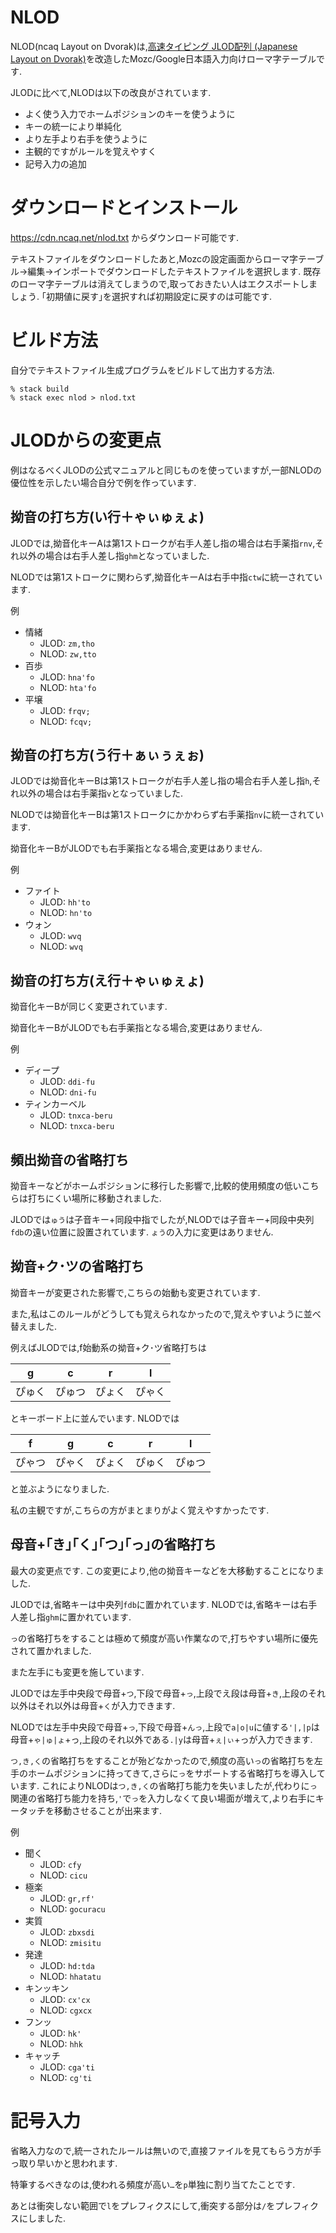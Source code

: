 # NLOD

NLOD(ncaq Layout on Dvorak)は,[高速タイピング JLOD配列 (Japanese Layout on Dvorak)](http://www.mikage.to/jlod/)を改造したMozc/Google日本語入力向けローマ字テーブルです.

JLODに比べて,NLODは以下の改良がされています.

* よく使う入力でホームポジションのキーを使うように
* キーの統一により単純化
* より左手より右手を使うように
* 主観的ですがルールを覚えやすく
* 記号入力の追加

# ダウンロードとインストール

<https://cdn.ncaq.net/nlod.txt>
からダウンロード可能です.

テキストファイルをダウンロードしたあと,Mozcの設定画面からローマ字テーブル→編集→インポートでダウンロードしたテキストファイルを選択します.
既存のローマ字テーブルは消えてしまうので,取っておきたい人はエクスポートしましょう.
｢初期値に戻す｣を選択すれば初期設定に戻すのは可能です.

# ビルド方法

自分でテキストファイル生成プログラムをビルドして出力する方法.

~~~
% stack build
% stack exec nlod > nlod.txt
~~~

# JLODからの変更点

例はなるべくJLODの公式マニュアルと同じものを使っていますが,一部NLODの優位性を示したい場合自分で例を作っています.

## 拗音の打ち方(い行＋ゃぃゅぇょ)

JLODでは,拗音化キーAは第1ストロークが右手人差し指の場合は右手薬指`rnv`,それ以外の場合は右手人差し指`ghm`となっていました.

NLODでは第1ストロークに関わらず,拗音化キーAは右手中指`ctw`に統一されています.

例

* 情緒
    * JLOD: `zm,tho`
    * NLOD: `zw,tto`
* 百歩
    * JLOD: `hna'fo`
    * NLOD: `hta'fo`
* 平壌
    * JLOD: `frqv;`
    * NLOD: `fcqv;`

## 拗音の打ち方(う行＋ぁぃぅぇぉ)

JLODでは拗音化キーBは第1ストロークが右手人差し指の場合右手人差し指`h`,それ以外の場合は右手薬指`v`となっていました.

NLODでは拗音化キーBは第1ストロークにかかわらず右手薬指`nv`に統一されています.

拗音化キーBがJLODでも右手薬指となる場合,変更はありません.

例

* ファイト
    * JLOD: `hh'to`
    * NLOD: `hn'to`
* ウォン
    * JLOD: `wvq`
    * NLOD: `wvq`

## 拗音の打ち方(え行＋ゃぃゅぇょ)

拗音化キーBが同じく変更されています.

拗音化キーBがJLODでも右手薬指となる場合,変更はありません.

例

* ディープ
    * JLOD: `ddi-fu`
    * NLOD: `dni-fu`
* ティンカーベル
    * JLOD: `tnxca-beru`
    * NLOD: `tnxca-beru`

## 頻出拗音の省略打ち

拗音キーなどがホームポジションに移行した影響で,比較的使用頻度の低いこちらは打ちにくい場所に移動されました.

JLODでは`ゅう`は子音キー+同段中指でしたが,NLODでは子音キー+同段中央列`fdb`の遠い位置に設置されています.
`ょう`の入力に変更はありません.

## 拗音+ク･ツの省略打ち

拗音キーが変更された影響で,こちらの始動も変更されています.

また,私はこのルールがどうしても覚えられなかったので,覚えやすいように並べ替えました.

例えばJLODでは,f始動系の拗音+ク･ツ省略打ちは

| g      | c      | r      | l      |
| ------ | ------ | ------ | ------ |
| ぴゅく | ぴゅつ | ぴょく | ぴゃく |

とキーボード上に並んでいます.
NLODでは

| f      | g      | c      | r      | l      |
| ------ | ------ | ------ | ------ | ------ |
| ぴゃつ | ぴゃく | ぴょく | ぴゅく | ぴゅつ |

と並ぶようになりました.

私の主観ですが,こちらの方がまとまりがよく覚えやすかったです.

## 母音+｢き｣｢く｣｢つ｣｢っ｣の省略打ち

最大の変更点です.
この変更により,他の拗音キーなどを大移動することになりました.

JLODでは,省略キーは中央列`fdb`に置かれています.
NLODでは,省略キーは右手人差し指`ghm`に置かれています.

`っ`の省略打ちをすることは極めて頻度が高い作業なので,打ちやすい場所に優先されて置かれました.

また左手にも変更を施しています.

JLODでは左手中央段で母音+`つ`,下段で母音+`っ`,上段でえ段は母音+`き`,上段のそれ以外はそれ以外は母音+`く`が入力できます.

NLODでは左手中央段で母音+`っ`,下段で母音+`んっ`,上段で`a|o|u`に値する`'|,|p`は母音+`ゃ|ゅ|ょ`+っ,上段のそれ以外である`.|y`は母音+`ぇ|ぃ`+っが入力できます.

`つ,き,く`の省略打ちをすることが殆どなかったので,頻度の高い`っ`の省略打ちを左手のホームポジションに持ってきて,さらに`っ`をサポートする省略打ちを導入しています.
これによりNLODは`つ,き,く`の省略打ち能力を失いましたが,代わりに`っ`関連の省略打ち能力を持ち,`'`で`っ`を入力しなくて良い場面が増えて,より右手にキータッチを移動させることが出来ます.

例

* 聞く
    * JLOD: `cfy`
    * NLOD: `cicu`
* 極楽
    * JLOD: `gr,rf'`
    * NLOD: `gocuracu`
* 実質
    * JLOD: `zbxsdi`
    * NLOD: `zmisitu`
* 発達
    * JLOD: `hd:tda`
    * NLOD: `hhatatu`
* キンッキン
    * JLOD: `cx'cx`
    * NLOD: `cgxcx`
* フンッ
    * JLOD: `hk'`
    * NLOD: `hhk`
* キャッチ
    * JLOD: `cga'ti`
    * NLOD: `cg'ti`

# 記号入力

省略入力なので,統一されたルールは無いので,直接ファイルを見てもらう方が手っ取り早いかと思われます.

特筆するべきなのは,使われる頻度が高い`…`を`p`単独に割り当てたことです.

あとは衝突しない範囲で`l`をプレフィクスにして,衝突する部分は`/`をプレフィクスにしました.
